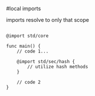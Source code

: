 #local imports

imports resolve to only that scope

```

@import std/core

func main() {
	// code 1...

	@import std/sec/hash {
		// utilize hash methods
	}

	// code 2
}

```
